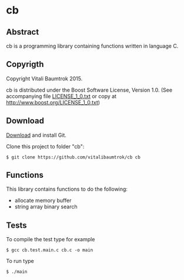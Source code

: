 # cb

## Abstract
cb is a programming library containing functions written in language C.

## Copyrigth
Copyright Vitali Baumtrok 2015.

cb is distributed under the Boost Software License, Version 1.0.
(See accompanying file [LICENSE_1_0.txt](http://github.com/vitalibaumtrok/cb/blob/master/LICENSE_1_0.txt)
or copy at http://www.boost.org/LICENSE_1_0.txt)

## Download
[Download](http://git-scm.com/downloads) and install Git.

Clone this project to folder "cb":

	$ git clone https://github.com/vitalibaumtrok/cb cb

## Functions
This library contains functions to do the following:

- allocate memory buffer
- string array binary search

## Tests
To compile the test type for example

	$ gcc cb.test.main.c cb.c -o main

To run type

	$ ./main
